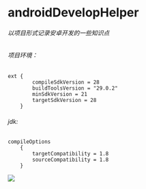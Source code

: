# androidDevelopHelper
###### 以项目形式记录安卓开发的一些知识点

###### 项目环境：

```
ext {
        compileSdkVersion = 28
        buildToolsVersion = "29.0.2"
        minSdkVersion = 21
        targetSdkVersion = 28
    }
```
###### jdk:

```
compileOptions 
    {
        targetCompatibility = 1.8
        sourceCompatibility = 1.8
    }
```
![](https://gitee.com/ZhangQQ_123/DeveloperHelper/blob/master/DeveloperHelper/pictures/icon_lancher.png)